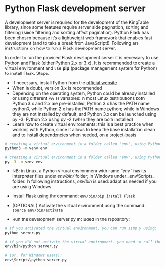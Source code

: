 # Python Flask development server
A development server is required for the development of the KingTable library, since some features require server side pagination, sorting and filtering (since filtering and sorting affect pagination). Python Flask has been chosen because it's a lightweight web framework that enables fast development (and to take a break from JavaScript!).
Following are instructions on how to run a Flask development server.

In order to run the provided Flask development server it is necessary to use Python and Flask (either Python 2.x or 3.x).
It is recommended to create a virtual environment and use **pip** (package management system for Python) to install Flask.
Steps:

* If necessary, install Python from the [official website](https://www.python.org/downloads/)
* When in doubt, version 3.x is recommended
* Depending on the operating system, Python could be already installed or using different PATH variables: in most Linux distributions both Python 3.x and 2.x are pre-installed, Python 3.x has the PATH name python3, while Python 2.x has the PATH name python; while in Windows they are not installed by default, and Python 3.x can be launched using py -3; Python 2.x using py -2 (when they are both installed)
* Learn how to create virtual environments: this is a best practice when working with Python, since it allows to keep the base installation clean and to install dependencies when needed, on a project-basis
```bash
# creating a virtual environment in a folder called 'env', using Python 3.x in Ubuntu:
python3 -m venv env

# creating a virtual environment in a folder called 'env', using Python 3.x in Windows:
py -3 -m venv env
```
* NB: in Linux, a Python virtual environment with name _"env"_ has its interpreter files under _env/bin/_ folder; in Windows under _env\Scripts\_ folder. In following instructions, _env/bin_ is used: adapt as needed if you are using Windows
* Install Flask using the command: `env/bin/pip install Flask`
* (OPTIONAL) Activate the virtual environment using the command: `source env/bin/activate`

* Run the development server.py included in the repository:
```bash
# if you activated the virtual environment, you can run simply using:
python server.py

# if you did not activate the virtual environment, you need to call the right Python executable:
env/bin/python server.py

# (or, for Windows users):
env\Scripts\python server.py
```
